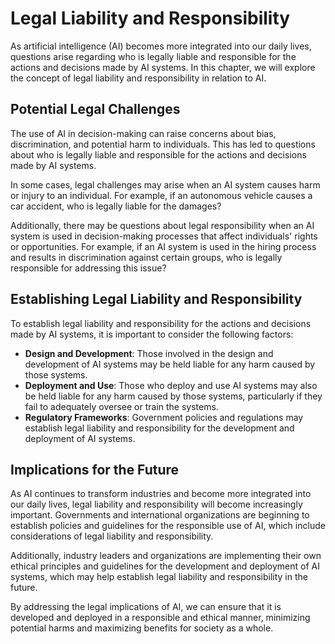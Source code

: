 Legal Liability and Responsibility
================================================================================

As artificial intelligence (AI) becomes more integrated into our daily lives, questions arise regarding who is legally liable and responsible for the actions and decisions made by AI systems. In this chapter, we will explore the concept of legal liability and responsibility in relation to AI.

Potential Legal Challenges
--------------------------

The use of AI in decision-making can raise concerns about bias, discrimination, and potential harm to individuals. This has led to questions about who is legally liable and responsible for the actions and decisions made by AI systems.

In some cases, legal challenges may arise when an AI system causes harm or injury to an individual. For example, if an autonomous vehicle causes a car accident, who is legally liable for the damages?

Additionally, there may be questions about legal responsibility when an AI system is used in decision-making processes that affect individuals' rights or opportunities. For example, if an AI system is used in the hiring process and results in discrimination against certain groups, who is legally responsible for addressing this issue?

Establishing Legal Liability and Responsibility
-----------------------------------------------

To establish legal liability and responsibility for the actions and decisions made by AI systems, it is important to consider the following factors:

* **Design and Development**: Those involved in the design and development of AI systems may be held liable for any harm caused by those systems.
* **Deployment and Use**: Those who deploy and use AI systems may also be held liable for any harm caused by those systems, particularly if they fail to adequately oversee or train the systems.
* **Regulatory Frameworks**: Government policies and regulations may establish legal liability and responsibility for the development and deployment of AI systems.

Implications for the Future
---------------------------

As AI continues to transform industries and become more integrated into our daily lives, legal liability and responsibility will become increasingly important. Governments and international organizations are beginning to establish policies and guidelines for the responsible use of AI, which include considerations of legal liability and responsibility.

Additionally, industry leaders and organizations are implementing their own ethical principles and guidelines for the development and deployment of AI systems, which may help establish legal liability and responsibility in the future.

By addressing the legal implications of AI, we can ensure that it is developed and deployed in a responsible and ethical manner, minimizing potential harms and maximizing benefits for society as a whole.
